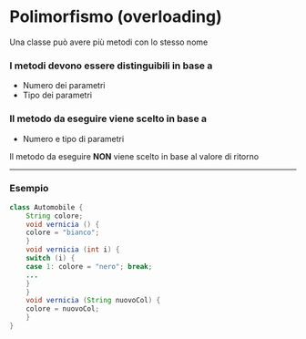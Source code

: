 # Polimorfismo (overloading)

Una classe può avere più metodi con lo stesso nome

### I metodi devono essere distinguibili in base a

* Numero dei parametri
* Tipo dei parametri

### Il metodo da eseguire viene scelto in base a

* Numero e tipo di parametri

Il metodo da eseguire **NON** viene scelto in base al valore di ritorno

---

### Esempio
```java
class Automobile {
    String colore;
    void vernicia () {
    colore = "bianco";
    }
    void vernicia (int i) {
    switch (i) {
    case 1: colore = "nero"; break;
    ...
    }
    }
    void vernicia (String nuovoCol) {
    colore = nuovoCol;
    }
}
```
